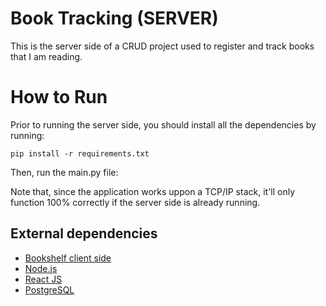 
# Book Tracking (SERVER)

This is the server side of a CRUD project used to register and track books that I am reading.








# How to Run

Prior to running the server side, you should install all the dependencies by running:

``
    pip install -r requirements.txt
``

Then, run the main.py file:

Note that, since the application works uppon a TCP/IP stack, it'll only function 100% correctly if the server side is already running.

## External dependencies

 - [Bookshelf client side](https://github.com/jmrfG/bookshelf-client)
 - [Node.js](https://nodejs.org/en/)
 - [React JS](https://reactjs.org)
 - [PostgreSQL](https://www.postgresql.org)
